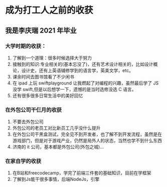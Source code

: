 # 成为打工人之前的收获  
## 我是李庆瑞 2021 年毕业

### 大学时期的收获：

1. 了解到一个道理：很多时候选择大于努力
2. 接触到的知识:专业相关的(基本忘没了)，还有艺术设计相关的，比如设计概论，设计史，还有上英语辅修学到的语言学，英美文学，etc。
3. 课余时间去图书馆看了不少闲书
4. 在 ipad 上玩 swiftplayground 让我燃起了对编程的兴趣，虽然最后学了 JS 没学 swift,但是以后想学一下，遗憾的是当时选修没选 C 语言。
5. 还有很多很多日常生活中的美好回忆

### 在外包公司干仨月的收获

1. 不要去外包公司
2. 外包公司的老员工对比新员工几乎没什么提升
3. 在外包公司干黑盒测试，完全见不到开发者，也了解不到开发流程，虽然是在游戏部门，但是对于游戏产业，仍然是局外人的状态，当然也学不到什么东西
4. 济南的 it 公司，基本都是外包公司(外包之城)...

### 在家自学的收获

1. 在B站和freecodecamp，学完了前端三件套的基础知识，目前在学框架
2. 了解到Js能干很多事情，后端NodeJs，引擎